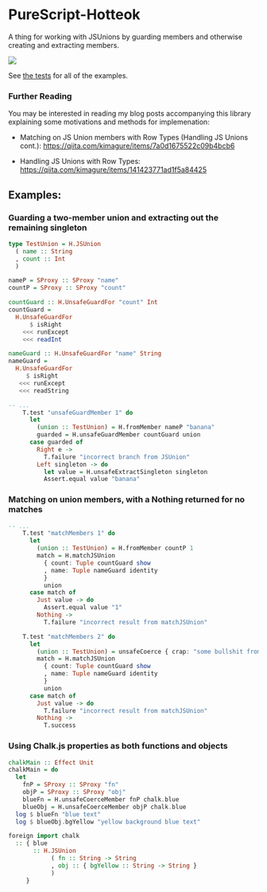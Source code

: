 # PureScript-Hotteok

A thing for working with JSUnions by guarding members and otherwise creating and extracting members.

![](https://i.imgur.com/N4xa6La.png)

See [the tests](test/Main.purs) for all of the examples.

### Further Reading

You may be interested in reading my blog posts accompanying this library explaining some motivations and methods for implemenation:

* Matching on JS Union members with Row Types (Handling JS Unions cont.): <https://qiita.com/kimagure/items/7a0d1675522c09b4bcb6>

* Handling JS Unions with Row Types: <https://qiita.com/kimagure/items/141423771ad1f5a84425>

## Examples:

### Guarding a two-member union and extracting out the remaining singleton

```purs
type TestUnion = H.JSUnion
  ( name :: String
  , count :: Int
  )

nameP = SProxy :: SProxy "name"
countP = SProxy :: SProxy "count"

countGuard :: H.UnsafeGuardFor "count" Int
countGuard =
  H.UnsafeGuardFor
      $ isRight
    <<< runExcept
    <<< readInt

nameGuard :: H.UnsafeGuardFor "name" String
nameGuard =
  H.UnsafeGuardFor
     $ isRight
   <<< runExcept
   <<< readString

-- ...
    T.test "unsafeGuardMember 1" do
      let
        (union :: TestUnion) = H.fromMember nameP "banana"
        guarded = H.unsafeGuardMember countGuard union
      case guarded of
        Right e ->
          T.failure "incorrect branch from JSUnion"
        Left singleton -> do
          let value = H.unsafeExtractSingleton singleton
          Assert.equal value "banana"
```

### Matching on union members, with a Nothing returned for no matches

```hs
-- ...
    T.test "matchMembers 1" do
      let
        (union :: TestUnion) = H.fromMember countP 1
        match = H.matchJSUnion
          { count: Tuple countGuard show
          , name: Tuple nameGuard identity
          }
          union
      case match of
        Just value -> do
          Assert.equal value "1"
        Nothing ->
          T.failure "incorrect result from matchJSUnion"

    T.test "matchMembers 2" do
      let
        (union :: TestUnion) = unsafeCoerce { crap: "some bullshit from JS" }
        match = H.matchJSUnion
          { count: Tuple countGuard show
          , name: Tuple nameGuard identity
          }
          union
      case match of
        Just value -> do
          T.failure "incorrect result from matchJSUnion"
        Nothing ->
          T.success
```

### Using Chalk.js properties as both functions and objects

```purs
chalkMain :: Effect Unit
chalkMain = do
  let
    fnP = SProxy :: SProxy "fn"
    objP = SProxy :: SProxy "obj"
    blueFn = H.unsafeCoerceMember fnP chalk.blue
    blueObj = H.unsafeCoerceMember objP chalk.blue
  log $ blueFn "blue text"
  log $ blueObj.bgYellow "yellow background blue text"

foreign import chalk
  :: { blue
       :: H.JSUnion
            ( fn :: String -> String
            , obj :: { bgYellow :: String -> String }
            )
     }
```
